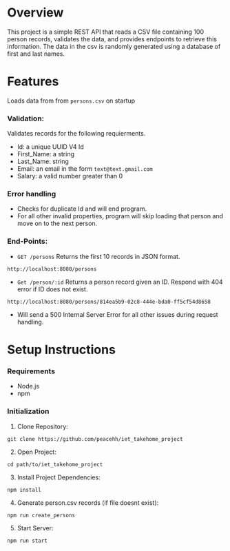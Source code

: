 # Overview
This project is a simple REST API that reads a CSV file containing 100 person records, validates the data, and provides endpoints to retrieve this information. The data in the csv is randomly generated using a database of first and last names.
# Features
Loads data from from `persons.csv` on startup
### Validation:
Validates records for the following requierments.
- Id: a unique UUID V4 Id
- First_Name: a string
- Last_Name: string
- Email: an email in the form `text@text.gmail.com`
- Salary: a valid number greater than 0
### Error handling
- Checks for duplicate Id and will end program.
- For all other invalid properties, program will skip loading that person and move on to the next person.
### End-Points:
- `GET /persons` Returns the first 10 records in JSON format.
```
http://localhost:8080/persons
```
- `Get /person/:id` Returns a person record given an ID. Respond with 404 error if ID does not exist.
```
http://localhost:8080/persons/814ea5b9-02c8-444e-bda0-ff5cf54d8658
```
- Will send a 500 Internal Server Error for all other issues during request handling.
# Setup Instructions
### Requirements
- Node.js
- npm
### Initialization
1. Clone Repository: 
```
git clone https://github.com/peacehh/iet_takehome_project
```
2. Open Project: 
```
cd path/to/iet_takehome_project
```
3. Install Project Dependencies: 
```
npm install
```
4. Generate person.csv records (if file doesnt exist): 
```
npm run create_persons
```
5. Start Server: 
```
npm run start
```